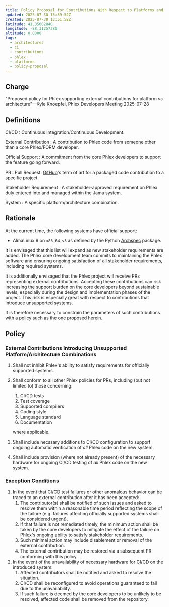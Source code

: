 ```yaml
---
title: Policy Proposal for Contributions With Respect to Platforms and Architectures
updated: 2025-07-30 15:39:52Z
created: 2025-07-30 13:51:58Z
latitude: 41.85002840
longitude: -88.31257380
altitude: 0.0000
tags:
  - architectures
  - ci
  - contributions
  - phlex
  - platforms
  - policy-proposal
---
```


## Charge
"Proposed policy for Phlex supporting external contributions for platform _vs_ architecture"—Kyle Knoepfel, Phlex Developers Meeting 2025-07-28

## Definitions
CI/CD
: Continuous Integration/Continuous Development.

External Contribution
: A contribution to Phlex code from someone other than a core Phlex/FORM developer.

Official Support
: A commitment from the core Phlex developers to support the feature going forward.

PR
: Pull Request: [GitHub](https://github.com)'s term of art for a packaged code contribution to a specific project.

Stakeholder Requirement
: A stakeholder-approved requirement on Phlex duly entered into and managed within the Jama system.

System
: A specific platform/architecture combination.

## Rationale
At the current time, the following systems have official support:
* AlmaLinux 9 on `x86_64_v3` as defined by the Python [Archspec](https://archspec.readthedocs.io/en/latest/) package. 

It is envisaged that this list will expand as new stakeholder requirements are added. The Phlex core development team commits to maintaining the Phlex software and ensuring ongoing satisfaction of all stakeholder requirements, including required systems.

It is additionally envisaged that the Phlex project will receive PRs representing external contributions. Accepting these contributions can risk increasing the support burden on the core developers beyond sustainable levels, especially during the design and implementation phases of the project. This risk is especially great with respect to contributions that introduce unsupported systems.

It is therefore necessary to constrain the parameters of such contributions with a policy such as the one proposed herein.

## Policy
### External Contributions Introducing Unsupported Platform/Architecture Combinations
1. Shall not inhibit Phlex's ability to satisfy requirements for officially supported systems.
2. Shall conform to all other Phlex policies for PRs, including (but not limited to) those concerning:
	1. CI/CD tests
	2. Test coverage
	3. Supported compilers
	4. Coding style
	5. Language standard
	6. Documentation

	where applicable.
3. Shall include necssary additions to CI/CD configuration to support ongoing automatic verification of _all_ Phlex code on the new system.
4. Shall include provision (where not already present) of the necessary hardware for ongoing CI/CD testing of _all_ Phlex code on the new system.

### Exception Conditions
1. In the event that CI/CD test failures or other anomalous behavior can be traced to an external contribution after it has been accepted:
	1. The contributor(s) shall be notified of such issues and asked to resolve them within a reasonable time period reflecting the scope of the failure (e.g. failures affecting officially supported systems shall be considered urgent).
	2. If that failure is not remediated timely, the minimum action shall be taken by the core developers to mitigate the effect of the failure on Phlex's ongoing ability to satisfy stakeholder requirements. 
	3. Such minimal action may include disablement or removal of the external contribution.
	4. The external contribution may be restored via a subsequent PR conforming with this policy.
2. In the event of the unavailability of necessary hardware for CI/CD on the introduced system:
	1. Affected contributors shall be notified and asked to resolve the situation.
	2. CI/CD shall be reconfigured to avoid operations guaranteed to fail due to the unavailability.
	3. If such failure is deemed by the core developers to be unlikely to be resolved, affected code shall be removed from the repository.
